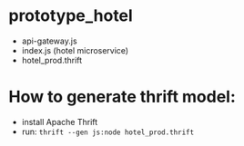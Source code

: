 # prototype_hotel

- api-gateway.js
- index.js (hotel microservice)
- hotel_prod.thrift

# How to generate thrift model:

- install Apache Thrift
- run: ```thrift --gen js:node hotel_prod.thrift```
